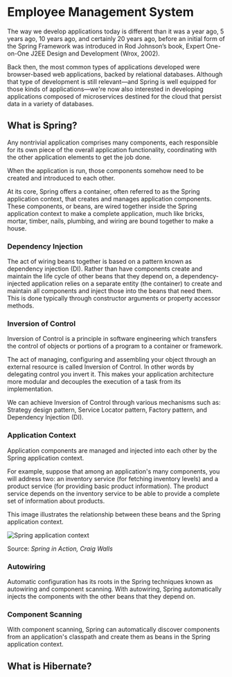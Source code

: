 # Employee Management System

The way we develop applications today is different than it was a year ago, 5 years ago, 10 years ago, and certainly 20 years ago, before an initial form of the Spring Framework was introduced in Rod Johnson’s book, Expert One-on-One J2EE Design and Development (Wrox, 2002).

Back then, the most common types of applications developed were browser-based web applications, backed by relational databases. Although that type of development is still relevant—and Spring is well equipped for those kinds of applications—we're now also interested in developing applications composed of microservices destined for the cloud that persist data in a variety of databases.

## What is Spring?
Any nontrivial application comprises many components, each responsible for its own piece of the overall application functionality, coordinating with the other application elements to get the job done.

When the application is run, those components somehow need to be created and introduced to each other.

At its core, Spring offers a container, often referred to as the Spring application context, that creates and manages application components. These components, or beans, are wired together inside the Spring application context to make a complete application, much like bricks, mortar, timber, nails, plumbing, and wiring are bound together to make a house.

### Dependency Injection
The act of wiring beans together is based on a pattern known as dependency injection (DI). Rather than have components create and maintain the life cycle of other beans that they depend on, a dependency-injected application relies on a separate entity (the container) to create and maintain all components and inject those into the beans that need them. This is done typically through constructor arguments or property accessor methods.

### Inversion of Control
Inversion of Control is a principle in software engineering which transfers the control of objects or portions of a program to a container or framework.

The act of managing, configuring and assembling your object through an external resource is called Inversion of Control. In other words by delegating control you invert it. This makes your application architecture more modular and decouples the execution of a task from its implementation.

We can achieve Inversion of Control through various mechanisms such as: Strategy design pattern, Service Locator pattern, Factory pattern, and Dependency Injection (DI).

### Application Context
Application components are managed and injected into each other by the Spring application context.

For example, suppose that among an application's many components, you will address two: an inventory service (for fetching inventory levels) and a product service (for providing basic product information). The product service depends on the inventory service to be able to provide a complete set of information about products.

This image illustrates the relationship between these beans and the Spring application context.

![Spring application context](https://i.ibb.co/hW5Vx38/Spring-Application-Context.png "Spring application context")

Source: *Spring in Action, Craig Walls*

### Autowiring
Automatic configuration has its roots in the Spring techniques known as autowiring and component scanning. With autowiring, Spring automatically injects the components with the other beans that they depend on.

### Component Scanning
With component scanning, Spring can automatically discover components from an application's classpath and create them as beans in the Spring application context. 

## What is Hibernate?


